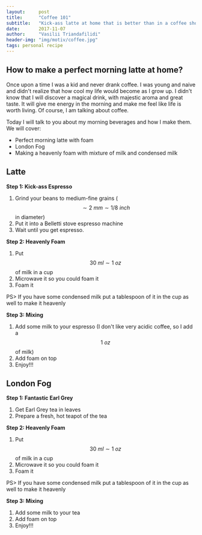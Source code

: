 ```yaml
---
layout:     post
title:      "Coffee 101"
subtitle:   "Kick-ass latte at home that is better than in a coffee shop"
date:       2017-11-07
author:     "Vasilii Triandafilidi"
header-img: "img/motiv/coffee.jpg"
tags: personal recipe
---
```



## How to make a perfect morning latte at home?


Once upon a time I was a kid and never drank coffee.
I was young and naive and didn't realize that how cool my life would become as I grow up. I didn't know that I will discover a magical drink, with majestic aroma and great taste. It will give me energy in the morning and make me feel like life is worth living. Of course, I am talking about coffee.

Today I will talk to you about my morning beverages and how I make them. We will cover:

* Perfect morning latte with foam
* London Fog
* Making a heavenly foam with mixture of milk and condensed milk

## Latte

__Step 1: Kick-ass Espresso__
1. Grind your beans to medium-fine grains ($$\sim 2\ mm \sim 1/8\ inch$$ in diameter)
2. Put it into a Belletti stove espresso machine
3. Wait until you get espresso.

__Step 2: Heavenly Foam__

1. Put $$30\  ml \sim 1\  oz$$ of milk in a cup
2. Microwave it so you could foam it
3. Foam it

PS> If you have some condensed milk put a tablespoon of it in the cup as well to make it heavenly

__Step 3: Mixing__

1. Add some milk to your espresso (I don't like very acidic coffee, so I add a $$1\ oz$$ of milk)
2. Add foam on top
3. Enjoy!!!

## London Fog


__Step 1: Fantastic Earl Grey__

1. Get Earl Grey tea in leaves
1. Prepare a fresh, hot teapot of the tea

__Step 2: Heavenly Foam__

1. Put $$30\  ml \sim 1\  oz$$ of milk in a cup
2. Microwave it so you could foam it
3. Foam it

PS> If you have some condensed milk put a tablespoon of it in the cup as well to make it heavenly

__Step 3: Mixing__

1. Add some milk to your tea
2. Add foam on top
3. Enjoy!!!
